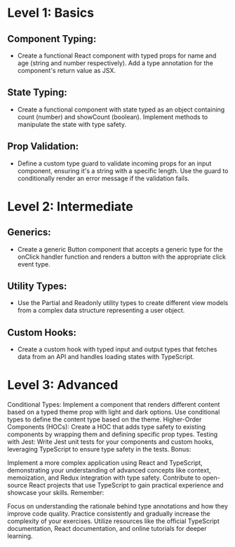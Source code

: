# Level 1: Basics

## Component Typing:

-   Create a functional React component with typed props for name and age (string and number respectively).
    Add a type annotation for the component's return value as JSX.

## State Typing:

-   Create a functional component with state typed as an object containing count (number) and showCount (boolean). Implement methods to manipulate the state with type safety.

## Prop Validation:

-   Define a custom type guard to validate incoming props for an input component, ensuring it's a string with a specific length. Use the guard to conditionally render an error message if the validation fails.

# Level 2: Intermediate

## Generics:

-   Create a generic Button component that accepts a generic type for the onClick handler function and renders a button with the appropriate click event type.

## Utility Types:

-   Use the Partial and Readonly utility types to create different view models from a complex data structure representing a user object.

## Custom Hooks:

-   Create a custom hook with typed input and output types that fetches data from an API and handles loading states with TypeScript.

# Level 3: Advanced

Conditional Types: Implement a component that renders different content based on a typed theme prop with light and dark options. Use conditional types to define the content type based on the theme.
Higher-Order Components (HOCs): Create a HOC that adds type safety to existing components by wrapping them and defining specific prop types.
Testing with Jest: Write Jest unit tests for your components and custom hooks, leveraging TypeScript to ensure type safety in the tests.
Bonus:

Implement a more complex application using React and TypeScript, demonstrating your understanding of advanced concepts like context, memoization, and Redux integration with type safety.
Contribute to open-source React projects that use TypeScript to gain practical experience and showcase your skills.
Remember:

Focus on understanding the rationale behind type annotations and how they improve code quality.
Practice consistently and gradually increase the complexity of your exercises.
Utilize resources like the official TypeScript documentation, React documentation, and online tutorials for deeper learning.

